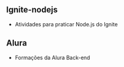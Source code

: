 ## Ignite-nodejs

- Atividades para praticar Node.js do Ignite

## Alura

- Formações da Alura Back-end
